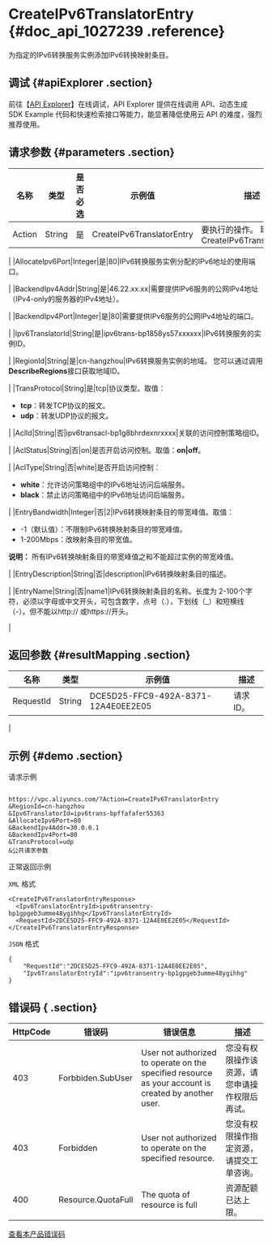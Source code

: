 # CreateIPv6TranslatorEntry {#doc_api_1027239 .reference}

为指定的IPv6转换服务实例添加IPv6转换映射条目。

## 调试 {#apiExplorer .section}

前往【[API Explorer](https://api.aliyun.com/#product=Vpc&api=CreateIPv6TranslatorEntry)】在线调试，API Explorer 提供在线调用 API、动态生成 SDK Example 代码和快速检索接口等能力，能显著降低使用云 API 的难度，强烈推荐使用。

## 请求参数 {#parameters .section}

|名称|类型|是否必选|示例值|描述|
|--|--|----|---|--|
|Action|String|是|CreateIPv6TranslatorEntry|要执行的操作。 取值： CreateIPv6TranslatorEntry

 |
|AllocateIpv6Port|Integer|是|80|IPv6转换服务实例分配的IPv6地址的使用端口。

 |
|BackendIpv4Addr|String|是|46.22.xx.xx|需要提供IPv6服务的公网IPv4地址（IPv4-only的服务器的IPv4地址）。

 |
|BackendIpv4Port|Integer|是|80|需要提供IPv6服务的公网IPv4地址的端口。

 |
|Ipv6TranslatorId|String|是|ipv6trans-bp1858ys57xxxxxx|IPv6转换服务的实例ID。

 |
|RegionId|String|是|cn-hangzhou|IPv6转换服务实例的地域。 您可以通过调用**DescribeRegions**接口获取地域ID。

 |
|TransProtocol|String|是|tcp|协议类型。取值：

 -   **tcp**：转发TCP协议的报文。
-   **udp**：转发UDP协议的报文。

 |
|AclId|String|否|ipv6transacl-bp1g8bhrdexnrxxxx|关联的访问控制策略组ID。

 |
|AclStatus|String|否|on|是否开启访问控制。取值：**on|off**。

 |
|AclType|String|否|white|是否开启访问控制：

 -   **white**：允许访问策略组中的IPv6地址访问后端服务。
-   **black**：禁止访问策略组中的IPv6地址访问后端服务。

 |
|EntryBandwidth|Integer|否|2|IPv6转换映射条目的带宽峰值。取值：

 -   -1（默认值）：不限制IPv6转换映射条目的带宽峰值。
-   1-200Mbps：改映射条目的带宽值。

 **说明：** 所有IPv6转换映射条目的带宽峰值之和不能超过实例的带宽峰值。

 |
|EntryDescription|String|否|description|IPv6转换映射条目的描述。

 |
|EntryName|String|否|name1|IPv6转换映射条目的名称。长度为 2-100个字符，必须以字母或中文开头，可包含数字，点号（.），下划线（\_）和短横线（-）。但不能以http:// 或https://开头。

 |

## 返回参数 {#resultMapping .section}

|名称|类型|示例值|描述|
|--|--|---|--|
|RequestId|String|DCE5D25-FFC9-492A-8371-12A4E0EE2E05|请求ID。

 |

## 示例 {#demo .section}

请求示例

``` {#request_demo}

https://vpc.aliyuncs.com/?Action=CreateIPv6TranslatorEntry
&RegionId=cn-hangzhou
&Ipv6TranslatorId=ipv6trans-bpffafafer55363
&AllocateIpv6Port=80
&BackendIpv4Addr=30.0.0.1
&BackendIpv4Port=80
&TransProtocol=udp
&公共请求参数

```

正常返回示例

`XML` 格式

``` {#xml_return_success_demo}
<CreateIPv6TranslatorEntryResponse>
  <Ipv6TranslatorEntryId>ipv6transentry-bp1gpgeb3umme48ygihhg</Ipv6TranslatorEntryId>
  <RequestId>2DCE5D25-FFC9-492A-8371-12A4E0EE2E05</RequestId>
</CreateIPv6TranslatorEntryResponse>

```

`JSON` 格式

``` {#json_return_success_demo}
{
	"RequestId":"2DCE5D25-FFC9-492A-8371-12A4E0EE2E05",
	"Ipv6TranslatorEntryId":"ipv6transentry-bp1gpgeb3umme48ygihhg"
}
```

## 错误码 { .section}

|HttpCode|错误码|错误信息|描述|
|--------|---|----|--|
|403|Forbbiden.SubUser|User not authorized to operate on the specified resource as your account is created by another user.|您没有权限操作该资源，请您申请操作权限后再试。|
|403|Forbidden|User not authorized to operate on the specified resource.|您没有权限操作指定资源，请提交工单咨询。|
|400|Resource.QuotaFull|The quota of resource is full|资源配额已达上限。|

[查看本产品错误码](https://error-center.aliyun.com/status/product/Vpc)

